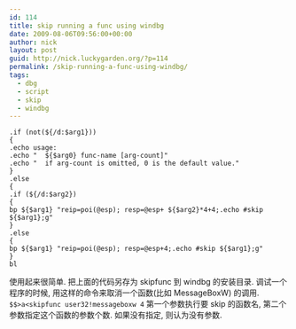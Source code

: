 ```yaml
---
id: 114
title: skip running a func using windbg
date: 2009-08-06T09:56:00+00:00
author: nick
layout: post
guid: http://nick.luckygarden.org/?p=114
permalink: /skip-running-a-func-using-windbg/
tags:
  - dbg
  - script
  - skip
  - windbg
---
```

	.if (not(${/d:$arg1}))
	{
	.echo usage:
	.echo "  ${$arg0} func-name [arg-count]"
	.echo "  if arg-count is omitted, 0 is the default value."
	}
	.else
	{
	.if (${/d:$arg2})
	{
	bp ${$arg1} "reip=poi(@esp); resp=@esp+ ${$arg2}*4+4;.echo #skip ${$arg1};g"
	}
	.else
	{
	bp ${$arg1} "reip=poi(@esp); resp=@esp+4;.echo #skip ${$arg1};g"
	}
	bl

使用起来很简单. 把上面的代码另存为 skipfunc 到 windbg 的安装目录.
调试一个程序的时候, 用这样的命令来取消一个函数(比如 MessageBoxW) 的调用.
`$$>a<skipfunc user32!messageboxw 4`
第一个参数执行要 skip 的函数名, 第二个参数指定这个函数的参数个数. 如果没有指定, 则认为没有参数.
